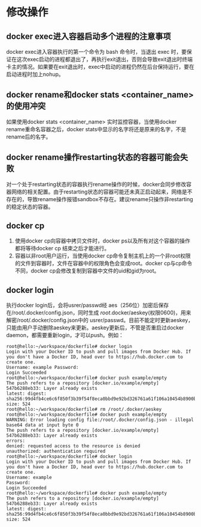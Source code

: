 # 修改操作<a name="ZH-CN_TOPIC_0184808231"></a>

## docker exec进入容器启动多个进程的注意事项<a name="zh-cn_topic_0182302405_section29233372507"></a>

docker exec进入容器执行的第一个命令为 bash 命令时，当退出 exec 时，要保证在这次exec启动的进程都退出了，再执行exit退出，否则会导致exit退出时终端卡主的情况。如果要在exit退出时，exec中启动的进程仍然在后台保持运行，要在启动进程时加上nohup。

## docker rename和docker stats <container\_name\>的使用冲突<a name="zh-cn_topic_0182302405_section98192042125013"></a>

如果使用docker stats <container\_name\> 实时监控容器，当使用docker rename重命名容器之后，docker stats中显示的名字将还是原来的名字，不是rename后的名字。

## docker rename操作restarting状态的容器可能会失败<a name="zh-cn_topic_0182302405_section822914713508"></a>

对一个处于restarting状态的容器执行rename操作的时候，docker会同步修改容器网络的相关配置。由于restarting状态的容器可能还未真正启动起来，网络是不存在的，导致rename操作报错sandbox不存在。建议rename只操作非restarting的稳定状态的容器。

## docker cp<a name="zh-cn_topic_0182302405_section25225495012"></a>

1.  使用docker cp向容器中拷贝文件时，docker ps以及所有对这个容器的操作都将等待docker cp 结束之后才能进行。
2.  容器以非root用户运行，当使用docker cp命令复制主机上的一个非root权限的文件到容器时，文件在容器中的权限角色会变成root。docker cp与cp命令不同，docker cp会修改复制到容器中文件的uid和gid为root。

## docker login<a name="zh-cn_topic_0182302405_section350717582508"></a>

执行docker login后，会将usrer/passwd经 aes（256位）加密后保存在/root/.docker/config.json，同时生成  _root_.docker/aeskey\(权限0600\)，用来解密/root/.docker/config.json中的 usrer/passwd。目前不能定时更新aeskey，只能由用户手动删除aeskey来更新。aeskey更新后，不管是否重启过docker daemon，都需要重新login，才可以push。例如：

```
root@hello:~/workspace/dockerfile# docker login 
Login with your Docker ID to push and pull images from Docker Hub. If you don't have a Docker ID, head over to https://hub.docker.com to create one. 
Username: example Password: 
Login Succeeded 
root@hello:~/workspace/dockerfile# docker push example/empty 
The push refers to a repository [docker.io/example/empty] 
547b6288eb33: Layer already exists 
latest: digest: sha256:99d4fb4ce6c6f850f3b39f54f8eca0bbd9e92bd326761a61f106a10454b8900b size: 524 
root@hello:~/workspace/dockerfile# rm /root/.docker/aeskey 
root@hello:~/workspace/dockerfile# docker push example/empty 
WARNING: Error loading config file:/root/.docker/config.json - illegal base64 data at input byte 0 
The push refers to a repository [docker.io/example/empty] 
547b6288eb33: Layer already exists 
errors: 
denied: requested access to the resource is denied 
unauthorized: authentication required 
root@hello:~/workspace/dockerfile# docker login 
Login with your Docker ID to push and pull images from Docker Hub. If you don't have a Docker ID, head over to https://hub.docker.com to create one. 
Username: example 
Password: 
Login Succeeded 
root@hello:~/workspace/dockerfile# docker push example/empty 
The push refers to a repository [docker.io/example/empty] 
547b6288eb33: Layer already exists 
latest: digest: sha256:99d4fb4ce6c6f850f3b39f54f8eca0bbd9e92bd326761a61f106a10454b8900b size: 524
```

